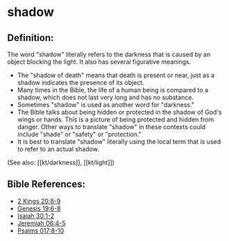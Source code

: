 # shadow #

## Definition: ##

The word "shadow" literally refers to the darkness that is caused by an object blocking the light. It also has several figurative meanings.

* The "shadow of death" means that death is present or near, just as a shadow indicates the presence of its object.
* Many times in the Bible, the life of a human being is compared to a shadow, which does not last very long and has no substance.
* Sometimes "shadow" is used as another word for "darkness."
* The Bible talks about being hidden or protected in the shadow of God's wings or hands. This is a picture of being protected and hidden from danger. Other ways to translate "shadow" in these contexts could include "shade" or "safety" or "protection."
* It is best to translate "shadow" literally using the local term that is used to refer to an actual shadow.

(See also: [[kt/darkness]], [[kt/light]])

## Bible References: ##

* [2 Kings 20:8-9](en/tn/2ki/help/20/08)
* [Genesis 19:6-8](en/tn/gen/help/19/06)
* [Isaiah 30:1-2](en/tn/isa/help/30/01)
* [Jeremiah 06:4-5](en/tn/jer/help/06/04)
* [Psalms 017:8-10](en/tn/psa/help/17/08)